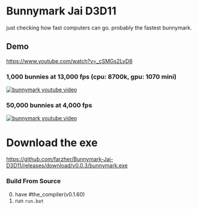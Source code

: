 # Bunnymark Jai D3D11
just checking how fast computers can go.
probably the fastest bunnymark.


## Demo
https://www.youtube.com/watch?v=_cSMGs2LyD8

### 1,000 bunnies at 13,000 fps (cpu: 8700k, gpu: 1070 mini)
[![bunnymark youtube video](https://github.com/farzher/Bunnymark-Jai-D3D11/assets/1005136/71fec15d-3868-4929-8667-6e04d0e915a5)](https://www.youtube.com/watch?v=_cSMGs2LyD8)

### 50,000 bunnies at 4,000 fps
[![bunnymark youtube video](https://i.imgur.com/QszPnXp.png)](https://www.youtube.com/watch?v=_cSMGs2LyD8)


# Download the exe
https://github.com/farzher/Bunnymark-Jai-D3D11/releases/download/v0.0.3/bunnymark.exe



### Build From Source
0. have #the_compiler(v0.1.60)
1. run `run.bat`

